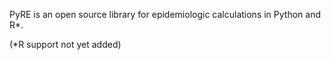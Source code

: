 PyRE is an open source library for epidemiologic calculations in Python and R*.

(*R support not yet added)
